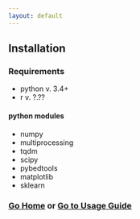 ```yaml
---
layout: default
---
```


## Installation

### Requirements

* python v. 3.4+
* r v. ?.??

#### python modules
* numpy
* multiprocessing
* tqdm
* scipy
* pybedtools
* matplotlib
* sklearn

### [Go Home](./) or [Go to Usage Guide](./quick_usage.html)
